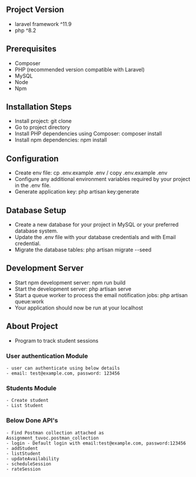 
## Project Version
- laravel framework ^11.9
- php ^8.2

## Prerequisites
- Composer
- PHP (recommended version compatible with Laravel)
- MySQL
- Node
- Npm

## Installation Steps
- Install project: git clone 
- Go to project directory
- Install PHP dependencies using Composer: composer install
- Install npm dependencies: npm install

## Configuration
- Create env file: cp .env.example .env / copy .env.example .env
- Configure any additional environment variables required by your project in the .env file.
- Generate application key: php artisan key:generate

## Database Setup
- Create a new database for your project in MySQL or your preferred database system.
- Update the .env file with your database credentials and with Email credential.
- Migrate the database tables:	php artisan migrate --seed

## Development Server
- Start npm development server: npm run build
- Start the development server: php artisan serve
- Start a queue worker to process the email notification jobs: php artisan queue:work
- Your application should now be run at your localhost

## About Project
- Program to track student sessions

### User authentication Module 
	- user can authenticate using below details
	- email: test@example.com, password: 123456

### Students Module
	- Create student
	- List Student

### Below Done API's 
	- Find Postman collection attached as Assignment_tuvoc.postman_collection
	- login - Default login with email:test@example.com, password:123456
	- addStudent
	- listStudent
	- updateAvailability
	- scheduleSession
	- rateSession

